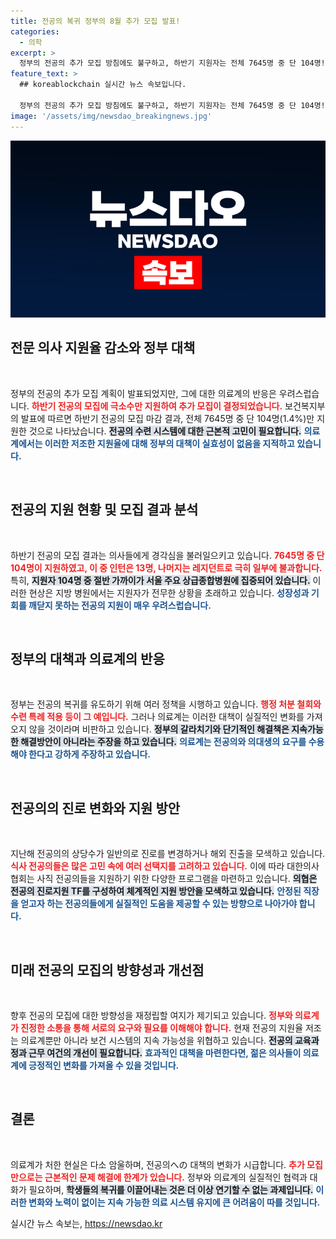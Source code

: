 ```yaml
---
title: 전공의 복귀 정부의 8월 추가 모집 발표!
categories:
  - 의학
excerpt: >
  정부의 전공의 추가 모집 방침에도 불구하고, 하반기 지원자는 전체 7645명 중 단 104명! 의료계는 문제의 근본적 해결 없이는 실패할 것이라고 경고한다. 전공의 사직과 진로 지원 문제는 더욱 심화되고 있다.
feature_text: >
  ## koreablockchain 실시간 뉴스 속보입니다.

  정부의 전공의 추가 모집 방침에도 불구하고, 하반기 지원자는 전체 7645명 중 단 104명! 의료계는 문제의 근본적 해결 없이는 실패할 것이라고 경고한다. 전공의 사직과 진로 지원 문제는 더욱 심화되고 있다.
image: '/assets/img/newsdao_breakingnews.jpg'
---
```


<p><img src="/assets/img/newsdao_breakingnews.jpg" alt="koreablockchain 속보" /></p>

<h2 data-ke-size="size26">전문 의사 지원율 감소와 정부 대책</h2>

<p data-ke-size="size16">&nbsp;</p>

<p>정부의 전공의 추가 모집 계획이 발표되었지만, 그에 대한 의료계의 반응은 우려스럽습니다. <b><span style="color: #ee2323;">하반기 전공의 모집에 극소수만 지원하여 추가 모집이 결정되었습니다.</span></b> 보건복지부의 발표에 따르면 하반기 전공의 모집 마감 결과, 전체 7645명 중 단 104명(1.4%)만 지원한 것으로 나타났습니다. <b><span style="background-color: #21538527;">전공의 수련 시스템에 대한 근본적 고민이 필요합니다.</span></b> <b><span style="color: #1a5490;">의료계에서는 이러한 저조한 지원율에 대해 정부의 대책이 실효성이 없음을 지적하고 있습니다.</span></b></p>

<p data-ke-size="size16">&nbsp;</p>

<h2 data-ke-size="size26">전공의 지원 현황 및 모집 결과 분석</h2>

<p data-ke-size="size16">&nbsp;</p>

<p>하반기 전공의 모집 결과는 의사들에게 경각심을 불러일으키고 있습니다. <b><span style="color: #ee2323;">7645명 중 단 104명이 지원하였고, 이 중 인턴은 13명, 나머지는 레지던트로 극히 일부에 불과합니다.</span></b> 특히, <b><span style="background-color: #21538527;">지원자 104명 중 절반 가까이가 서울 주요 상급종합병원에 집중되어 있습니다.</span></b> 이러한 현상은 지방 병원에서는 지원자가 전무한 상황을 초래하고 있습니다. <b><span style="color: #1a5490;">성장성과 기회를 깨닫지 못하는 전공의 지원이 매우 우려스럽습니다.</span></b></p>

<p data-ke-size="size16">&nbsp;</p>

<h2 data-ke-size="size26">정부의 대책과 의료계의 반응</h2>

<p data-ke-size="size16">&nbsp;</p>

<p>정부는 전공의 복귀를 유도하기 위해 여러 정책을 시행하고 있습니다. <b><span style="color: #ee2323;">행정 처분 철회와 수련 특례 적용 등이 그 예입니다.</span></b> 그러나 의료계는 이러한 대책이 실질적인 변화를 가져오지 않을 것이라며 비판하고 있습니다. <b><span style="background-color: #21538527;">정부의 갈라치기와 단기적인 해결책은 지속가능한 해결방안이 아니라는 주장을 하고 있습니다.</span></b> <b><span style="color: #1a5490;">의료계는 전공의와 의대생의 요구를 수용해야 한다고 강하게 주장하고 있습니다.</span></b> </p>

<p data-ke-size="size16">&nbsp;</p>

<h2 data-ke-size="size26">전공의의 진로 변화와 지원 방안</h2>

<p data-ke-size="size16">&nbsp;</p>

<p>지난해 전공의의 상당수가 일반의로 진로를 변경하거나 해외 진출을 모색하고 있습니다. <b><span style="color: #ee2323;">식사 전공의들은 많은 고민 속에 여러 선택지를 고려하고 있습니다.</span></b> 이에 따라 대한의사협회는 사직 전공의들을 지원하기 위한 다양한 프로그램을 마련하고 있습니다. <b><span style="background-color: #21538527;">의협은 전공의 진로지원 TF를 구성하여 체계적인 지원 방안을 모색하고 있습니다.</span></b> <b><span style="color: #1a5490;">안정된 직장을 얻고자 하는 전공의들에게 실질적인 도움을 제공할 수 있는 방향으로 나아가야 합니다.</span></b></p>

<p data-ke-size="size16">&nbsp;</p>

<h2 data-ke-size="size26">미래 전공의 모집의 방향성과 개선점</h2>

<p data-ke-size="size16">&nbsp;</p>

<p>향후 전공의 모집에 대한 방향성을 재정립할 여지가 제기되고 있습니다. <b><span style="color: #ee2323;">정부와 의료계가 진정한 소통을 통해 서로의 요구와 필요를 이해해야 합니다.</span></b> 현재 전공의 지원율 저조는 의료계뿐만 아니라 보건 시스템의 지속 가능성을 위협하고 있습니다. <b><span style="background-color: #21538527;">전공의 교육과정과 근무 여건의 개선이 필요합니다.</span></b> <b><span style="color: #1a5490;">효과적인 대책을 마련한다면, 젊은 의사들이 의료계에 긍정적인 변화를 가져올 수 있을 것입니다.</span></b></p>

<p data-ke-size="size16">&nbsp;</p>

<h2 data-ke-size="size26">결론</h2>

<p data-ke-size="size16">&nbsp;</p>

<p>의료계가 처한 현실은 다소 암울하며, 전공의への 대책의 변화가 시급합니다. <b><span style="color: #ee2323;">추가 모집만으로는 근본적인 문제 해결에 한계가 있습니다.</span></b> 정부와 의료계의 실질적인 협력과 대화가 필요하며, <b><span style="background-color: #21538527;">학생들의 복귀를 이끌어내는 것은 더 이상 연기할 수 없는 과제입니다.</span></b> <b><span style="color: #1a5490;">이러한 변화와 노력이 없이는 지속 가능한 의료 시스템 유지에 큰 어려움이 따를 것입니다.</span></b></p>
실시간 뉴스 속보는, <a href="https://newsdao.kr" rel="dofollow">https://newsdao.kr</a>


